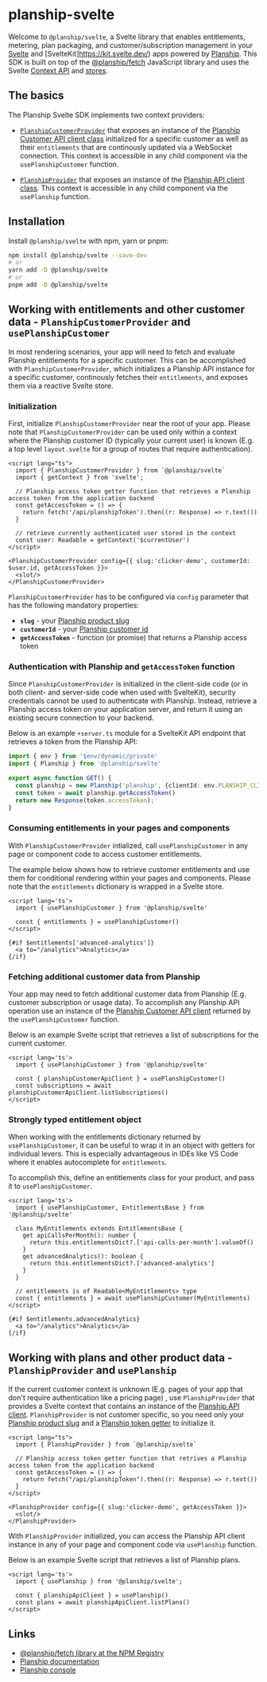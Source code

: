 # planship-svelte

Welcome to `@planship/svelte`, a Svelte library that enables entitlements, metering, plan packaging, and customer/subscription management in your [Svelte](https://svelte.dev/) and [SvelteKit]https://kit.svelte.dev/) apps powered by [Planship](https://planship.io). This SDK is built on top of the [@planship/fetch](https://github.com/planship/planship-js/tree/master/packages/fetch) JavaScript library and uses the Svelte [Context API](https://learn.svelte.dev/tutorial/context-api) and [stores](https://svelte.dev/docs/svelte-store).

## The basics

The Planship Svelte SDK implements two context providers:

- [`PlanshipCustomerProvider`](#planshipcustomer-context-provider) that exposes an instance of the [Planship Customer API client class](https://github.com/planship/planship-js/blob/master/packages/fetch/docs/classes/PlanshipCustomer.md) initialized for a specific customer as well as their `entitlements` that are continously updated via a WebSocket connection. This context is accessible in any child component via the `usePlanshipCustomer` function.

- [`PlanshipProvider`](#planship-context-provider) that exposes an instance of the [Planship API client class](https://github.com/planship/planship-js/blob/master/packages/fetch/docs/classes/Planship.md). This context is accessible in any child component via the `usePlanship` function.

## Installation

Install `@planship/svelte` with npm, yarn or pnpm:

```sh
npm install @planship/svelte --save-dev
# or
yarn add -D @planship/svelte
# or
pnpm add -D @planship/svelte
```

## Working with entitlements and other customer data - `PlanshipCustomerProvider` and `usePlanshipCustomer`

In most rendering scenarios, your app will need to fetch and evaluate Planship entitlements for a specific customer. This can be accomplished with `PlanshipCustomerProvider`, which initializes a Planship API instance for a specific customer, continously fetches their `entitlements`, and exposes them via a reactive Svelte store.


### Initialization

First, initialize `PlanshipCustomerProvider` near the root of your app. Please note that `PlanshipCustomerProvider` can be used only within a context where the Planship customer ID (typically your current user) is known (E.g. a top level `layout.svelte` for a group of routes that require authentication).


```svelte
<script lang="ts">
  import { PlanshipCustomerProvider } from `@planship/svelte`
  import { getContext } from 'svelte';

  // Planship access token getter function that retrieves a Planship access token from the application backend
  const getAccessToken = () => {
    return fetch('/api/planshipToken').then((r: Response) => r.text())
  }

  // retrieve currently authenticated user stored in the context
  const user: Readable = getContext('$currentUser')
</script>

<PlanshipCustomerProvider config={{ slug:'clicker-demo', customerId: $user.id, getAccessToken }}>
  <slot/>
</PlanshipCustomerProvider>
```

`PlanshipCustomerProvider` has to be configured via `config` parameter that has the following mandatory properties:

- **`slug`** - your [Planship product slug](https://docs.planship.io/concepts/products/)
- **`customerId`** - your [Planship customer id](https://docs.planship.io/concepts/customers/)
- **`getAccessToken`** - function (or promise) that returns a Planship access token

### Authentication with Planship and `getAccessToken` function

Since `PlanshipCustomerProvider` is initialized in the client-side code (or in both client- and server-side code when used with SvelteKit), security credentials cannot be used to authenticate with Planship. Instead, retrieve a Planship access token on your application server, and return it using an existing secure connection to your backend.

Below is an example `+server.ts` module for a SvelteKit API endpoint that retrieves a token from the Planship API:

```ts
import { env } from '$env/dynamic/private'
import { Planship } from '@planship/svelte'

export async function GET() {
  const planship = new Planship('planship', {clientId: env.PLANSHIP_CLIENT_ID, clientSecret: env.PLANSHIP_CLIENT_SECRET })
  const token = await planship.getAccessToken()
  return new Response(token.accessToken);
}
```

### Consuming entitlements in your pages and components

With `PlanshipCustomerProvider` intialized,  call `usePlanshipCustomer` in any page or component code to access customer entitlements.

The example below shows how to retrieve customer entitlements and use them for conditional rendering within your pages and components. Please note that the `entitlements` dictionary is wrapped in a Svelte store.

```svelte
<script lang='ts'>
  import { usePlanshipCustomer } from '@planship/svelte'

  const { entitlements } = usePlanshipCustomer()
</script>

{#if $entitlements['advanced-analytics']}
  <a to="/analytics">Analytics</a>
{/if}
```

### Fetching additional customer data from Planship

Your app may need to fetch additional customer data from Planship (E.g. customer subscription or usage data). To accomplish any Planship API operation use an instance of the [Planship Customer API client](https://github.com/planship/planship-js/blob/master/packages/fetch/docs/interfaces/PlanshipCustomerApi.md) returned by the `usePlanshipCustomer` function.

Below is an example Svelte script that retrieves a list of subscriptions for the current customer.

```svelte
<script lang='ts'>
  import { usePlanshipCustomer } from '@planship/svelte'

  const { planshipCustomerApiClient } = usePlanshipCustomer()
  const subscriptions = await planshipCustomerApiClient.listSubscriptions()
</script>
```

### Strongly typed entitlement object

When working with the entitlements dictionary returned by `usePlanshipCustomer`, it can be useful to wrap it in an object with getters for individual levers. This is especially advantageous in IDEs like VS Code where it enables autocomplete for `entitlements`.

To accomplish this, define an entitlements class for your product, and pass it to `usePlanshipCustomer`.

```svelte
<script lang='ts'>
  import { usePlanshipCustomer, EntitlementsBase } from '@planship/svelte'

  class MyEntitlements extends EntitlementsBase {
    get apiCallsPerMonth(): number {
      return this.entitlementsDict?.['api-calls-per-month'].valueOf()
    }
    get advancedAnalytics(): boolean {
      return this.entitlementsDict?.['advanced-analytics']
    }
  }

  // entitlements is of Readable<MyEntitlements> type
  const { entitlements } = await usePlanshipCustomer(MyEntitlements)
</script>

{#if $entitlements.advancedAnalytics}
  <a to="/analytics">Analytics</a>
{/if}
```

## Working with plans and other product data - `PlanshipProvider` and `usePlanship`

If the current customer context is unknown (E.g. pages of your app that don't require authentication like a pricing page) , use `PlanshipProvider` that provides a Svelte context that contains an instance of the [Planship API client](https://github.com/planship/planship-js/blob/master/packages/fetch/docs/interfaces/PlanshipApi.md). `PlanshipProvider` is not customer specific, so you need only your [Planship product slug](https://docs.planship.io/concepts/products/) and a [Planship token getter](#authentication-with-planship-and-getaccesstoken-function) to initialize it.

```svelte
<script lang="ts">
  import { PlanshipProvider } from `@planship/svelte`

  // Planship access token getter function that retrives a Planship access token from the application backend
  const getAccessToken = () => {
    return fetch("/api/planshipToken").then((r: Response) => r.text())
  }
</script>

<PlanshipProvider config={{ slug:'clicker-demo', getAccessToken }}>
  <slot/>
</PlanshipProvider>
```

With `PlanshipProvider` initialized, you can access the Planship API client instance in any of your page and component code via `usePlanship` function.

Below is an example Svelte script that retrieves a list of Planship plans.

```svelte
<script lang='ts'>
  import { usePlanship } from '@planship/svelte';

  const { planshipApiClient } = usePlanship()
  const plans = await planshipApiClient.listPlans()
</script>
```

## Links

- [@planship/fetch library at the NPM Registry](https://www.npmjs.com/package/@planship/fetch)
- [Planship documentation](https://docs.planship.io)
- [Planship console](https://app.planship.io)
